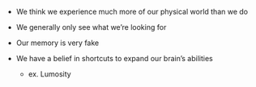 - We think we experience much more of our physical world than we do

- We generally only see what we’re looking for

- Our memory is very fake

- We have a belief in shortcuts to expand our brain’s abilities
  - ex. Lumosity
